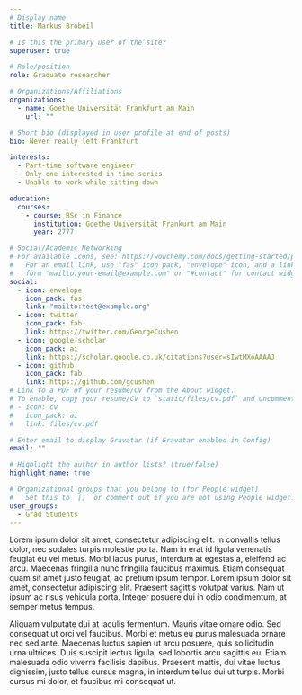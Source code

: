 ```yaml
---
# Display name
title: Markus Brobeil

# Is this the primary user of the site?
superuser: true

# Role/position
role: Graduate researcher

# Organizations/Affiliations
organizations:
  - name: Goethe Universität Frankfurt am Main
    url: ""

# Short bio (displayed in user profile at end of posts)
bio: Never really left Frankfurt

interests:
  - Part-time software engineer
  - Only one interested in time series
  - Unable to work while sitting down

education:
  courses:
    - course: BSc in Finance
      institution: Goethe Universität Frankurt am Main
      year: 2777

# Social/Academic Networking
# For available icons, see: https://wowchemy.com/docs/getting-started/page-builder/#icons
#   For an email link, use "fas" icon pack, "envelope" icon, and a link in the
#   form "mailto:your-email@example.com" or "#contact" for contact widget.
social:
  - icon: envelope
    icon_pack: fas
    link: "mailto:test@example.org"
  - icon: twitter
    icon_pack: fab
    link: https://twitter.com/GeorgeCushen
  - icon: google-scholar
    icon_pack: ai
    link: https://scholar.google.co.uk/citations?user=sIwtMXoAAAAJ
  - icon: github
    icon_pack: fab
    link: https://github.com/gcushen
# Link to a PDF of your resume/CV from the About widget.
# To enable, copy your resume/CV to `static/files/cv.pdf` and uncomment the lines below.
# - icon: cv
#   icon_pack: ai
#   link: files/cv.pdf

# Enter email to display Gravatar (if Gravatar enabled in Config)
email: ""

# Highlight the author in author lists? (true/false)
highlight_name: true

# Organizational groups that you belong to (for People widget)
#   Set this to `[]` or comment out if you are not using People widget.
user_groups:
  - Grad Students
---
```


Lorem ipsum dolor sit amet, consectetur adipiscing elit. In convallis tellus dolor, nec sodales turpis molestie porta. Nam in erat id ligula venenatis feugiat eu vel metus. Morbi lacus purus, interdum at egestas a, eleifend ac arcu. Maecenas fringilla nunc fringilla faucibus maximus. Etiam consequat quam sit amet justo feugiat, ac pretium ipsum tempor. Lorem ipsum dolor sit amet, consectetur adipiscing elit. Praesent sagittis volutpat varius. Nam ut ipsum ac risus vehicula porta. Integer posuere dui in odio condimentum, at semper metus tempus.

Aliquam vulputate dui at iaculis fermentum. Mauris vitae ornare odio. Sed consequat ut orci vel faucibus. Morbi et metus eu purus malesuada ornare nec sed ante. Maecenas luctus sapien ut arcu posuere, quis sollicitudin urna ultrices. Duis suscipit lectus ligula, sed lobortis arcu sagittis eu. Etiam malesuada odio viverra facilisis dapibus. Praesent mattis, dui vitae luctus dignissim, justo tellus cursus magna, in interdum tellus dui ut turpis. Morbi cursus mi dolor, et faucibus mi consequat ut.
